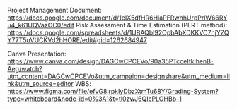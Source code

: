 Project Management Document: https://docs.google.com/document/d/1eIX5dfHR6HiaPFRwhhUrpPrlW66RYu4_k61UQVazOC0/edit
Risk Assessment & Time Estimation (PERT method): https://docs.google.com/spreadsheets/d/1UBAQbl92OpbAbXDKKVC7hjYZQY77T5uVUCKVd2hHORE/edit#gid=1262684947

Canva Presentation: https://www.canva.com/design/DAGCwCPCEVo/90a35PTcceItklhenB-Aeg/watch?utm_content=DAGCwCPCEVo&utm_campaign=designshare&utm_medium=link&utm_source=editor
WBS: https://www.figma.com/file/efvG8lrpkIyDbzXtmTu68Y/Grading-System?type=whiteboard&node-id=0%3A1&t=tl0zwJ6QIcPLOHBb-1
